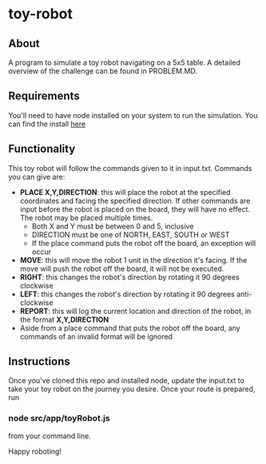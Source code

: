 # toy-robot
## About
A program to simulate a toy robot navigating on a 5x5 table. A detailed overview of the challenge can be found in PROBLEM.MD.

## Requirements
You'll need to have node installed on your system to run the simulation. You can find the install [here](https://nodejs.org/en/download/)

## Functionality
This toy robot will follow the commands given to it in input.txt. Commands you can give are:
* **PLACE X,Y,DIRECTION**: this will place the robot at the specified coordinates and facing the specified direction. If other commands are input before the robot is placed on the board, they will have no effect. The robot may be placed multiple times.
  * Both X and Y must be between 0 and 5, inclusive
  * DIRECTION must be one of NORTH, EAST, SOUTH or WEST
  * If the place command puts the robot off the board, an exception will occur
* **MOVE**: this will move the robot 1 unit in the direction it's facing. If the move will push the robot off the board, it will not be executed.
* **RIGHT**: this changes the robot's direction by rotating it 90 degrees clockwise
* **LEFT**: this changes the robot's direction by rotating it 90 degrees anti-clockwise
* **REPORT**: this will log the current location and direction of the robot, in the format **X,Y,DIRECTION**
* Aside from a place command that puts the robot off the board, any commands of an invalid format will be ignored

## Instructions
Once you've cloned this repo and installed node, update the input.txt to take your toy robot on the journey you desire. Once your route is prepared, run
### node src/app/toyRobot.js
from your command line.

Happy roboting!
